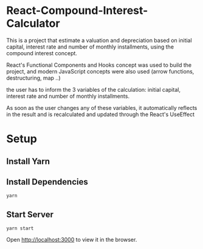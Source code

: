 # React-Compound-Interest-Calculator

This is a project that estimate a valuation and depreciation based on initial capital,
interest rate and number of monthly installments, using the compound interest concept.


React's Functional Components and Hooks concept was used to build the project,
 and modern JavaScript concepts were also used (arrow functions, destructuring, map ..)

the user has  to inform the 3 variables of the calculation: initial capital, 
interest rate and number of monthly installments.

As soon as the user changes any of these variables, it automatically reflects 
in the result and is recalculated and updated through the React's UseEffect




# Setup

## Install Yarn

## Install Dependencies

```
yarn
```

## Start Server
```
yarn start
```
Open [http://localhost:3000](http://localhost:3000) to view it in the browser.

